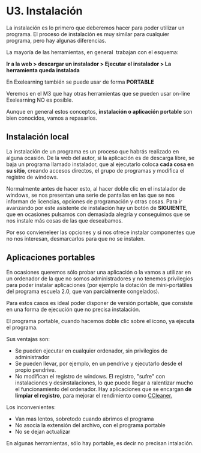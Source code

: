
# U3. Instalación

La instalación es lo primero que deberemos hacer para poder utilizar un programa. El proceso de instalación es muy similar para cualquier programa, pero hay algunas diferencias.

La mayoría de las herramientas, en general  trabajan con el esquema:

**Ir a la web &gt; descargar un instalador &gt; Ejecutar el instalador &gt; La herramienta queda instalada**

En Exelearning también se puede usar de forma **PORTABLE**

Veremos en el M3 que hay otras herramientas que se pueden usar on-line Exelearning NO es posible.

Aunque en general estos conceptos, **instalación o aplicación portable** son bien conocidos, vamos a repasarlos.

## Instalación local

La instalación de un programa es un proceso que habrás realizado en alguna ocasión. De la web del autor, si la aplicación es de descarga libre, se baja un programa llamado instalador, que al ejecutarlo coloca **cada cosa en su sitio**, creando accesos directos, el grupo de programas y modifica el registro de windows.

Normalmente antes de hacer esto, al hacer doble clic en el instalador de windows, se nos presentan una serie de pantallas en las que se nos informan de licencias, opciones de programación y otras cosas. Para ir avanzando por este asistente de instalación hay un botón de **SIGUIENTE**, que en ocasiones pulsamos con demasiada alegría y conseguimos que se nos instale más cosas de las que deseabamos.

Por eso convieneleer las opciones y si nos ofrece instalar componentes que no nos interesan, desmarcarlos para que no se instalen.

## Aplicaciones portables

En ocasiones queremos sólo probar una aplicación o la vamos a utilizar en un ordenador de la que no somos administradores y no tenemos privilegios para poder instalar aplicaciones (por ejemplo la dotación de mini-portátiles del programa escuela 2.0, que van parcialmente congelados).

Para estos casos es ideal poder disponer de versión portable, que consiste en una forma de ejecución que no precisa instalación.

El programa portable, cuando hacemos doble clic sobre el icono, ya ejecuta el programa.

Sus ventajas son:

- Se pueden ejecutar en cualquier ordenador, sin privilegios de administrador
- Se pueden llevar, por ejemplo, en un pendrive y ejecutarlo desde el propio pendrive.
- No modifican el registro de windows. El registro, "sufre" con instalaciones y desinstalaciones, lo que puede llegar a ralentizar mucho el funcionamiento del ordenador. Hay aplicaciones que se encargan **de limpiar el registro**, para mejorar el rendimiento como [CCleaner.](http://www.piriform.com/ccleaner)

Los inconvenientes:

- Van mas lentos, sobretodo cuando abrimos el programa
- No asocia la extensión del archivo, con el programa portable
- No se dejan actualizar

En algunas herramientas, sólo hay portable, es decir no precisan intalación.

